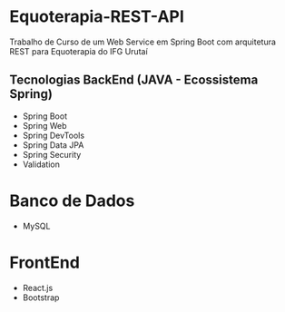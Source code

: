 # Equoterapia-REST-API
Trabalho de Curso de um Web Service em Spring Boot com arquitetura REST para Equoterapia do IFG Urutaí

## Tecnologias BackEnd (JAVA - Ecossistema Spring)
- Spring Boot
- Spring Web
- Spring DevTools
- Spring Data JPA
- Spring Security
- Validation

# Banco de Dados
- MySQL

# FrontEnd
- React.js
- Bootstrap
